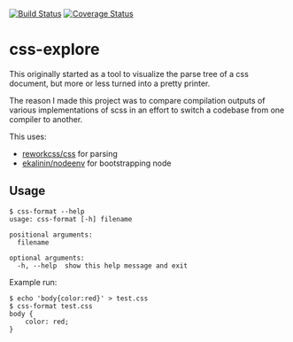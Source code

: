 [![Build Status](https://travis-ci.org/asottile/css-explore.svg?branch=master)](https://travis-ci.org/asottile/css-explore)
[![Coverage Status](https://img.shields.io/coveralls/asottile/css-explore.svg?branch=master)](https://coveralls.io/r/asottile/css-explore)

css-explore
==========

This originally started as a tool to visualize the parse tree of a css
document, but more or less turned into a pretty printer.

The reason I made this project was to compare compilation outputs of various
implementations of scss in an effort to switch a codebase from one compiler
to another.

This uses:
- [reworkcss/css](https://github.com/reworkcss/css) for parsing
- [ekalinin/nodeenv](https://github.com/ekalinin/nodeenv) for bootstrapping node


## Usage

```
$ css-format --help
usage: css-format [-h] filename

positional arguments:
  filename

optional arguments:
  -h, --help  show this help message and exit
```

Example run:

```
$ echo 'body{color:red}' > test.css
$ css-format test.css
body {
    color: red;
}
```
